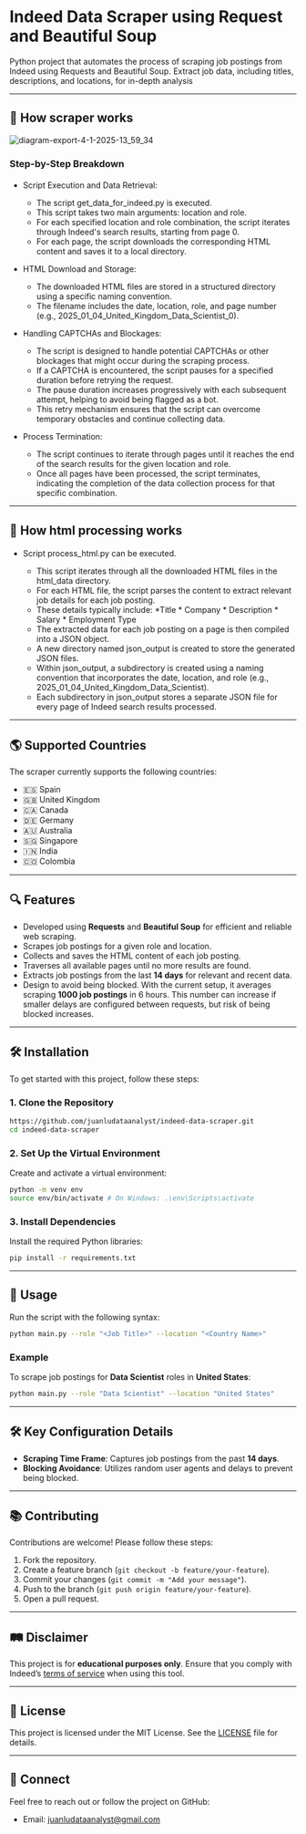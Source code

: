 #  Indeed Data Scraper using Request and Beautiful Soup

Python project that automates the process of scraping job postings from Indeed using Requests and Beautiful Soup. Extract job data, including titles, descriptions, and locations, for in-depth analysis

---
## 🔧 How scraper works

![diagram-export-4-1-2025-13_59_34](https://github.com/user-attachments/assets/abfb8930-36ca-48d8-8978-177ba0d67118)


### Step-by-Step Breakdown

#### 

* Script Execution and Data Retrieval:
    * The script get_data_for_indeed.py is executed.
    * This script takes two main arguments: location and role.
    * For each specified location and role combination, the script iterates through Indeed's search results, starting from page 0.
    * For each page, the script downloads the corresponding HTML content and saves it to a local directory.

* HTML Download and Storage:
    *   The downloaded HTML files are stored in a structured directory using a specific naming convention.
    *   The filename includes the date, location, role, and page number (e.g., 2025_01_04_United_Kingdom_Data_Scientist_0).
 
* Handling CAPTCHAs and Blockages:
    *   The script is designed to handle potential CAPTCHAs or other blockages that might occur during the scraping process.
    *   If a CAPTCHA is encountered, the script pauses for a specified duration before retrying the request.
    *   The pause duration increases progressively with each subsequent attempt, helping to avoid being flagged as a bot.
    *   This retry mechanism ensures that the script can overcome temporary obstacles and continue collecting data.
 
*  Process Termination:
    *   The script continues to iterate through pages until it reaches the end of the search results for the given location and role.
    *   Once all pages have been processed, the script terminates, indicating the completion of the data collection process for that specific combination.


---

## 🔧 How html processing works

#### 

* Script process_html.py can be executed.
  
    * This script iterates through all the downloaded HTML files in the html_data directory.
    * For each HTML file, the script parses the content to extract relevant job details for each job posting.
    * These details typically include: *Title    * Company    * Description   * Salary   * Employment Type
    * The extracted data for each job posting on a page is then compiled into a JSON object.
    * A new directory named json_output is created to store the generated JSON files.
    * Within json_output, a subdirectory is created using a naming convention that incorporates the date, location, and role (e.g., 2025_01_04_United_Kingdom_Data_Scientist).
    * Each subdirectory in json_output stores a separate JSON file for every page of Indeed search results processed.

---
## 🌎 Supported Countries
The scraper currently supports the following countries:

- 🇪🇸 Spain
- 🇬🇧 United Kingdom
- 🇨🇦 Canada
- 🇩🇪 Germany
- 🇦🇺 Australia
- 🇸🇬 Singapore
- 🇮🇳 India
- 🇨🇴 Colombia

---

## 🔍 Features

- Developed using **Requests** and **Beautiful Soup** for efficient and reliable web scraping.  
- Scrapes job postings for a given role and location.  
- Collects and saves the HTML content of each job posting.  
- Traverses all available pages until no more results are found.  
- Extracts job postings from the last **14 days** for relevant and recent data.  
- Design to avoid being blocked. With the current setup, it averages scraping **1000 job postings** in 6 hours. This number can increase if smaller delays are configured between requests, but risk of being blocked increases.


---

## 🛠️ Installation

To get started with this project, follow these steps:

### 1. Clone the Repository
```bash
https://github.com/juanludataanalyst/indeed-data-scraper.git
cd indeed-data-scraper
```

### 2. Set Up the Virtual Environment
Create and activate a virtual environment:
```bash
python -m venv env
source env/bin/activate # On Windows: .\env\Scripts\activate
```

### 3. Install Dependencies
Install the required Python libraries:
```bash
pip install -r requirements.txt
```

---

## 🔧 Usage

Run the script with the following syntax:
```bash
python main.py --role "<Job Title>" --location "<Country Name>"
```
### Example
To scrape job postings for **Data Scientist** roles in **United States**:
```bash
python main.py --role "Data Scientist" --location "United States"
```

---

## 🛠️ Key Configuration Details

- **Scraping Time Frame**: Captures job postings from the past **14 days**.
- **Blocking Avoidance**: Utilizes random user agents and delays to prevent being blocked.

---

## 📚 Contributing
Contributions are welcome! Please follow these steps:

1. Fork the repository.
2. Create a feature branch (`git checkout -b feature/your-feature`).
3. Commit your changes (`git commit -m "Add your message"`).
4. Push to the branch (`git push origin feature/your-feature`).
5. Open a pull request.

---

## 🛤 Disclaimer
This project is for **educational purposes only**. Ensure that you comply with Indeed’s [terms of service](https://www.indeed.com/legal) when using this tool.

---

## 🎨 License
This project is licensed under the MIT License. See the [LICENSE](LICENSE) file for details.

---

## 🔗 Connect
Feel free to reach out or follow the project on GitHub:

- Email: juanludataanalyst@gmail.com

